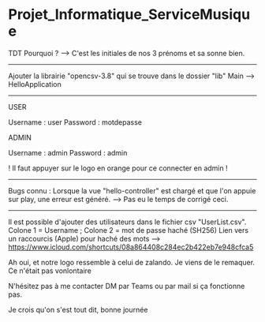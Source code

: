 # Projet_Informatique_ServiceMusique

TDT
Pourquoi ? --> C'est les initiales de nos 3 prénoms et sa sonne bien.

***

Ajouter la librairie "opencsv-3.8" qui se trouve dans le dossier "lib"
Main --> HelloApplication

***

USER

Username : user
Password : motdepasse

ADMIN

Username : admin
Password : admin

! Il faut appuyer sur le logo en orange pour ce connecter en admin !

***

Bugs connu : Lorsque la vue "hello-controller" est chargé et que l'on appuie sur play, une erreur est généré. --> Pas eu le temps de corrigé ceci.

***

Il est possible d'ajouter des utilisateurs dans le fichier csv "UserList.csv". Colone 1 = Username ; Colone 2 = mot de passe haché (SH256)
Lien vers un raccourcis (Apple) pour haché des mots --> https://www.icloud.com/shortcuts/08a864408c284ec2b422eb7e948cfca5

Ah oui, et notre logo ressemble à celui de zalando. Je viens de le remaquer. Ce n'était pas vonlontaire

N'hésitez pas à me contacter DM par Teams ou par mail si ça fonctionne pas.

Je crois qu'on s'est tout dit, bonne journée
